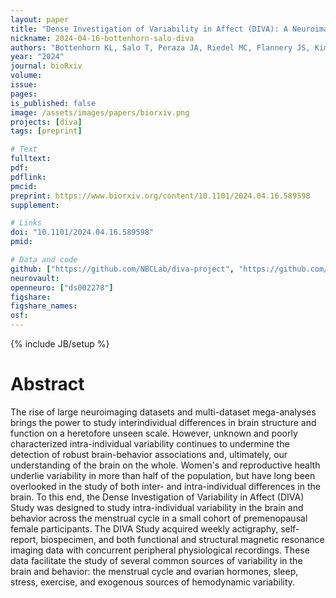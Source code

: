 ```yaml
---
layout: paper
title: "Dense Investigation of Variability in Affect (DIVA): A Neuroimaging Study of Premenopausal Female Participants"
nickname: 2024-04-16-bottenhorn-salo-diva
authors: "Bottenhorn KL, Salo T, Peraza JA, Riedel MC, Flannery JS, Kimbler A, Toll A, Suarez D, Cruz FM, Zagales I, Caldes N, Dolan O, Zagales R, Sutherland MT, Laird RW, Laird AR"
year: "2024"
journal: bioRxiv
volume:
issue:
pages:
is_published: false
image: /assets/images/papers/biorxiv.png
projects: [diva]
tags: [preprint]

# Text
fulltext:
pdf:
pdflink:
pmcid:
preprint: https://www.biorxiv.org/content/10.1101/2024.04.16.589598
supplement:

# Links
doi: "10.1101/2024.04.16.589598"
pmid:

# Data and code
github: ["https://github.com/NBCLab/diva-project", "https://github.com/NBCLab/arithmetic-task", "https://github.com/NBCLab/pyfLoc", "https://github.com/NBCLab/localizer-task", "https://github.com/NBCLab/film-viewing-task", "https://github.com/NBCLab/arithmetic-task", "https://github.com/NBCLab/sorpf-task", "https://github.com/NBCLab/eirt-task", "https://github.com/NBCLab/probabilistic-selection-task"]
neurovault:
openneuro: ["ds002278"]
figshare:
figshare_names:
osf:
---
```

{% include JB/setup %}

# Abstract

The rise of large neuroimaging datasets and multi-dataset mega-analyses brings the power to study interindividual differences in brain structure and function on a heretofore unseen scale.
However, unknown and poorly characterized intra-individual variability continues to undermine the detection of robust brain-behavior associations and, ultimately, our understanding of the brain on the whole.
Women's and reproductive health underlie variability in more than half of the population, but have long been overlooked in the study of both inter- and intra-individual differences in the brain.
To this end, the Dense Investigation of Variability in Affect (DIVA) Study was designed to study intra-individual variability in the brain and behavior across the menstrual cycle in a small cohort of premenopausal female participants.
The DIVA Study acquired weekly actigraphy, self-report, biospecimen, and both functional and structural magnetic resonance imaging data with concurrent peripheral physiological recordings.
These data facilitate the study of several common sources of variability in the brain and behavior: the menstrual cycle and ovarian hormones, sleep, stress, exercise, and exogenous sources of hemodynamic variability.
